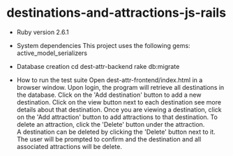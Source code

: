 # destinations-and-attractions-js-rails

* Ruby version 
      2.6.1

* System dependencies
      This project uses the following gems:
            active_model_serializers
           
* Database creation
      cd dest-attr-backend
      rake db:migrate

* How to run the test suite
      Open dest-attr-frontend/index.html in a browser window. Upon login, the program will retrieve all destinations in the database. Click on the 'Add destination' button to add a new destination.  Click on the view button next to each destination see more details about that destination. Once you are viewing a destination, click on the 'Add attraction' button to add attractions to that destination. To delete an attraction, click the 'Delete' button under the attraction.  
      A destination can be deleted by clicking the 'Delete' button next to it. The user will be prompted to confirm and the destination and all associated attractions will be delete.